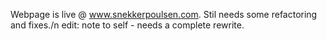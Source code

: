 Webpage is live @ www.snekkerpoulsen.com. Stil needs some refactoring and fixes./n
edit: note to self - needs a complete rewrite.
